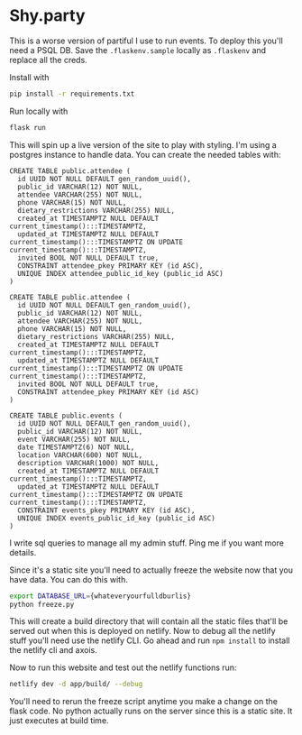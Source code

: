 # Shy.party

This is a worse version of partiful I use to run events. To deploy this you'll need a PSQL DB. Save the `.flaskenv.sample` locally as  `.flaskenv` and replace all the creds.

Install with

```bash
pip install -r requirements.txt
```

Run locally with

```bash
flask run
```

This will spin up a live version of the site to play with styling. I'm using a postgres instance to handle data. You can create the needed tables with:

```psql
CREATE TABLE public.attendee (
  id UUID NOT NULL DEFAULT gen_random_uuid(),
  public_id VARCHAR(12) NOT NULL,
  attendee VARCHAR(255) NOT NULL,
  phone VARCHAR(15) NOT NULL,
  dietary_restrictions VARCHAR(255) NULL,
  created_at TIMESTAMPTZ NULL DEFAULT current_timestamp():::TIMESTAMPTZ,
  updated_at TIMESTAMPTZ NULL DEFAULT current_timestamp():::TIMESTAMPTZ ON UPDATE current_timestamp():::TIMESTAMPTZ,
  invited BOOL NOT NULL DEFAULT true,
  CONSTRAINT attendee_pkey PRIMARY KEY (id ASC),
  UNIQUE INDEX attendee_public_id_key (public_id ASC)
)

CREATE TABLE public.attendee (
  id UUID NOT NULL DEFAULT gen_random_uuid(),
  public_id VARCHAR(12) NOT NULL,
  attendee VARCHAR(255) NOT NULL,
  phone VARCHAR(15) NOT NULL,
  dietary_restrictions VARCHAR(255) NULL,
  created_at TIMESTAMPTZ NULL DEFAULT current_timestamp():::TIMESTAMPTZ,
  updated_at TIMESTAMPTZ NULL DEFAULT current_timestamp():::TIMESTAMPTZ ON UPDATE current_timestamp():::TIMESTAMPTZ,
  invited BOOL NOT NULL DEFAULT true,
  CONSTRAINT attendee_pkey PRIMARY KEY (id ASC)
)

CREATE TABLE public.events (
  id UUID NOT NULL DEFAULT gen_random_uuid(),
  public_id VARCHAR(12) NOT NULL,
  event VARCHAR(255) NOT NULL,
  date TIMESTAMPTZ(6) NOT NULL,
  location VARCHAR(600) NOT NULL,
  description VARCHAR(1000) NOT NULL,
  created_at TIMESTAMPTZ NULL DEFAULT current_timestamp():::TIMESTAMPTZ,
  updated_at TIMESTAMPTZ NULL DEFAULT current_timestamp():::TIMESTAMPTZ ON UPDATE current_timestamp():::TIMESTAMPTZ,
  CONSTRAINT events_pkey PRIMARY KEY (id ASC),
  UNIQUE INDEX events_public_id_key (public_id ASC)
)
```

I write sql queries to manage all my admin stuff. Ping me if you want more details.

Since it's a static site you'll need to actually freeze the website now that you have data. You can do this with.
```bash
export DATABASE_URL={whateveryourfulldburlis}
python freeze.py
```


This will create a build directory that will contain all the static files that'll be served out when this is deployed on netlify. Now to debug all the netlify stuff you'll need use the netlify CLI.
Go ahead and run `npm install` to install the netlify cli and axois.

Now to run this website and test out the netlify functions run:

```bash
netlify dev -d app/build/ --debug
```

You'll need to rerun the freeze script anytime you make a change on the flask code. No python actually runs on the server since this is a static site. It just executes at build time.
